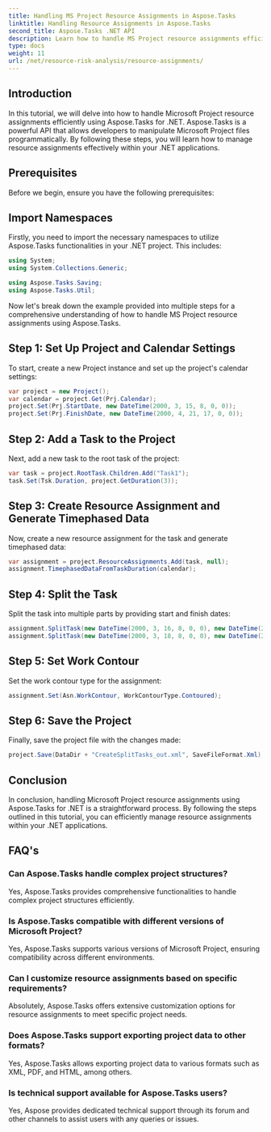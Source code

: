 ```yaml
---
title: Handling MS Project Resource Assignments in Aspose.Tasks
linktitle: Handling Resource Assignments in Aspose.Tasks
second_title: Aspose.Tasks .NET API
description: Learn how to handle MS Project resource assignments efficiently using Aspose.Tasks for .NET. This comprehensive provides step-by-step guidance for developers.
type: docs
weight: 11
url: /net/resource-risk-analysis/resource-assignments/
---
```

## Introduction
In this tutorial, we will delve into how to handle Microsoft Project resource assignments efficiently using Aspose.Tasks for .NET. Aspose.Tasks is a powerful API that allows developers to manipulate Microsoft Project files programmatically. By following these steps, you will learn how to manage resource assignments effectively within your .NET applications.
## Prerequisites
Before we begin, ensure you have the following prerequisites:

## Import Namespaces
Firstly, you need to import the necessary namespaces to utilize Aspose.Tasks functionalities in your .NET project. This includes:

```csharp
using System;
using System.Collections.Generic;

using Aspose.Tasks.Saving;
using Aspose.Tasks.Util;
```
Now let's break down the example provided into multiple steps for a comprehensive understanding of how to handle MS Project resource assignments using Aspose.Tasks.
## Step 1: Set Up Project and Calendar Settings
To start, create a new Project instance and set up the project's calendar settings:
```csharp
var project = new Project();
var calendar = project.Get(Prj.Calendar);
project.Set(Prj.StartDate, new DateTime(2000, 3, 15, 8, 0, 0));
project.Set(Prj.FinishDate, new DateTime(2000, 4, 21, 17, 0, 0));
```
## Step 2: Add a Task to the Project
Next, add a new task to the root task of the project:
```csharp
var task = project.RootTask.Children.Add("Task1");
task.Set(Tsk.Duration, project.GetDuration(3));
```
## Step 3: Create Resource Assignment and Generate Timephased Data
Now, create a new resource assignment for the task and generate timephased data:
```csharp
var assignment = project.ResourceAssignments.Add(task, null);
assignment.TimephasedDataFromTaskDuration(calendar);
```
## Step 4: Split the Task
Split the task into multiple parts by providing start and finish dates:
```csharp
assignment.SplitTask(new DateTime(2000, 3, 16, 8, 0, 0), new DateTime(2000, 3, 16, 17, 0, 0), calendar);
assignment.SplitTask(new DateTime(2000, 3, 18, 8, 0, 0), new DateTime(2000, 3, 18, 17, 0, 0), calendar);
```
## Step 5: Set Work Contour
Set the work contour type for the assignment:
```csharp
assignment.Set(Asn.WorkContour, WorkContourType.Contoured);
```
## Step 6: Save the Project
Finally, save the project file with the changes made:
```csharp
project.Save(DataDir + "CreateSplitTasks_out.xml", SaveFileFormat.Xml);
```
## Conclusion
In conclusion, handling Microsoft Project resource assignments using Aspose.Tasks for .NET is a straightforward process. By following the steps outlined in this tutorial, you can efficiently manage resource assignments within your .NET applications.
## FAQ's
### Can Aspose.Tasks handle complex project structures?
Yes, Aspose.Tasks provides comprehensive functionalities to handle complex project structures efficiently.
### Is Aspose.Tasks compatible with different versions of Microsoft Project?
Yes, Aspose.Tasks supports various versions of Microsoft Project, ensuring compatibility across different environments.
### Can I customize resource assignments based on specific requirements?
Absolutely, Aspose.Tasks offers extensive customization options for resource assignments to meet specific project needs.
### Does Aspose.Tasks support exporting project data to other formats?
Yes, Aspose.Tasks allows exporting project data to various formats such as XML, PDF, and HTML, among others.
### Is technical support available for Aspose.Tasks users?
Yes, Aspose provides dedicated technical support through its forum and other channels to assist users with any queries or issues.